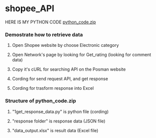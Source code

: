 # shopee_API
HERE IS MY PYTHON CODE
[python_code.zip](https://github.com/user-attachments/files/18814505/python_code.zip)

### Demostrate how to retrieve data

1. Open Shopee website by choose Electronic category

2. Open Network's page by looking for Get_rating (looking for comment data)

3. Copy it's cURL for searching API on the Posman website

4. Cording for send request API, and get response

5. Cording for trasform response into Excel

### Structure  of python_code.zip

1. "1get_response_data.py" is python file (cording)

2. "response folder" is response data (JSON file)

3. "data_output.xlsx" is result data (Excel file)

